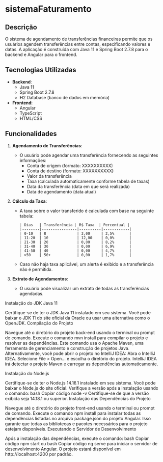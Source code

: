 # sistemaFaturamento

## Descrição

O sistema de agendamento de transferências financeiras permite que os usuários agendem transferências entre contas, especificando valores e datas. A aplicação é construída com Java 11 e Spring Boot 2.7.8 para o backend e Angular para o frontend.

## Tecnologias Utilizadas

- **Backend**:
  - Java 11
  - Spring Boot 2.7.8
  - H2 Database (banco de dados em memória)
- **Frontend**:
  - Angular
  - TypeScript
  - HTML/CSS

## Funcionalidades

1. **Agendamento de Transferências**:

   - O usuário pode agendar uma transferência fornecendo as seguintes informações:
     - Conta de origem (formato: XXXXXXXXXX)
     - Conta de destino (formato: XXXXXXXXXX)
     - Valor da transferência
     - Taxa (calculada automaticamente conforme tabela de taxas)
     - Data da transferência (data em que será realizada)
     - Data de agendamento (data atual)

2. **Cálculo da Taxa**:

   - A taxa sobre o valor transferido é calculada com base na seguinte tabela:
     ```
     | Dias   | Transferência | R$ Taxa  | Percentual |
     |--------|----------------|----------|------------|
     | 0-10   | 0              | 3,00     | 2,5%       |
     | 11-20  | 10             | 12,00    | 0,0%       |
     | 21-30  | 20             | 0,00     | 8,2%       |
     | 31-40  | 30             | 0,00     | 6,9%       |
     | 41-50  | 40             | 0,00     | 4,7%       |
     | >50    | 50+            | 0,00     | 1,7%       |
     ```
   - Caso não haja taxa aplicável, um alerta é exibido e a transferência não é permitida.

3. **Extrato de Agendamentos**:
   - O usuário pode visualizar um extrato de todas as transferências agendadas.

Instalação do JDK Java 11

Certifique-se de ter o JDK Java 11 instalado em seu sistema. Você pode baixar o JDK 11 do site oficial da Oracle ou usar uma alternativa como o OpenJDK.
Compilação do Projeto

Navegue até o diretório do projeto back-end usando o terminal ou prompt de comando.
Execute o comando mvn install para compilar o projeto e resolver as dependências. Este comando usa o Apache Maven, uma ferramenta de gerenciamento e construção de projetos Java.
Alternativamente, você pode abrir o projeto no IntelliJ IDEA:
Abra o IntelliJ IDEA.
Selecione File > Open... e escolha o diretório do projeto.
IntelliJ IDEA irá detectar o projeto Maven e carregar as dependências automaticamente.

Instalação do Node.js

Certifique-se de ter o Node.js 14.18.1 instalado em seu sistema. Você pode baixar o Node.js do site oficial. Verifique a versão após a instalação usando o comando:
bash
Copiar código
node -v
Certifique-se de que a versão exibida seja 14.18.1 ou superior.
Instalação das Dependências do Projeto

Navegue até o diretório do projeto front-end usando o terminal ou prompt de comando.
Execute o comando npm install para instalar todas as dependências listadas no arquivo package.json do projeto Angular. Isso garante que todas as bibliotecas e pacotes necessários para o projeto estejam disponíveis.
Executando o Servidor de Desenvolvimento

Após a instalação das dependências, execute o comando:
bash
Copiar código
npm start
ou
bash
Copiar código
ng serve
para iniciar o servidor de desenvolvimento Angular. O projeto estará disponível em http://localhost:4200 por padrão.
